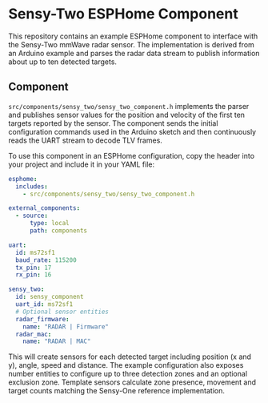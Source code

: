 # Sensy-Two ESPHome Component

This repository contains an example ESPHome component to interface with the
Sensy-Two mmWave radar sensor. The implementation is derived from an Arduino
example and parses the radar data stream to publish information about up to
ten detected targets.

## Component

`src/components/sensy_two/sensy_two_component.h` implements the parser and publishes sensor values for the
position and velocity of the first ten targets reported by the sensor. The
component sends the initial configuration commands used in the Arduino sketch
and then continuously reads the UART stream to decode TLV frames.

To use this component in an ESPHome configuration, copy the header into your
project and include it in your YAML file:

```yaml
esphome:
  includes:
    - src/components/sensy_two/sensy_two_component.h

external_components:
  - source:
      type: local
      path: components

uart:
  id: ms72sf1
  baud_rate: 115200
  tx_pin: 17
  rx_pin: 16

sensy_two:
  id: sensy_component
  uart_id: ms72sf1
  # Optional sensor entities
  radar_firmware:
    name: "RADAR | Firmware"
  radar_mac:
    name: "RADAR | MAC"
```

This will create sensors for each detected target including position (x and y),
angle, speed and distance. The example configuration also exposes number
entities to configure up to three detection zones and an optional exclusion
zone. Template sensors calculate zone presence, movement and target counts
matching the Sensy-One reference implementation.
